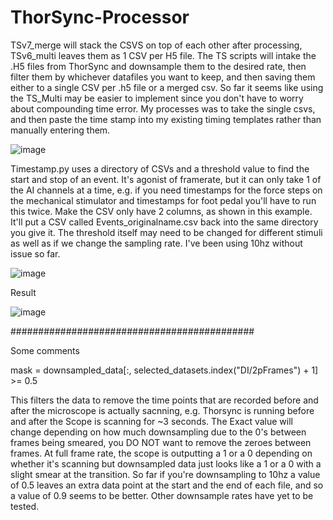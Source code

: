 # ThorSync-Processor
TSv7_merge will stack the CSVS on top of each other after processing, TSv6_multi leaves them as 1 CSV per H5 file.
The TS scripts will intake the .H5 files from ThorSync and downsample them to the desired rate, then filter them by whichever datafiles you want to keep, and then saving them either to a single CSV per .h5 file or a merged csv. So far it seems like using the TS_Multi may be easier to implement since you don't have to worry about compounding time error. My processes was to take the single csvs, and then paste the time stamp into my existing timing templates rather than manually entering them.

![image](https://github.com/cawarwick/ThorSync-Processor/assets/81972652/616452b0-2339-4836-90d1-73c130223c1d)



Timestamp.py uses a directory of CSVs and a threshold value to find the start and stop of an event. It's agonist of framerate, but it can only take 1 of the AI channels at a time, e.g. if you need timestamps for the force steps on the mechanical stimulator and timestamps for foot pedal you'll have to run this twice. Make the CSV only have 2 columns, as shown in this example. It'll put a CSV called Events_originalname.csv back into the same directory you give it. The threshold itself may need to be changed for different stimuli as well as if we change the sampling rate. I've been using 10hz without issue so far. 

![image](https://github.com/cawarwick/ThorSync-Processor/assets/81972652/9fe8f732-d288-4a11-b67f-e246ce5ef528)

Result

![image](https://github.com/cawarwick/ThorSync-Processor/assets/81972652/300f84f3-44d3-4ed6-8db0-9c105197e207)




############################################

Some comments

mask = downsampled_data[:, selected_datasets.index("DI/2pFrames") + 1] >= 0.5

This filters the data to remove the time points that are recorded before and after the microscope is actually sacnning, e.g. Thorsync is running before and after the Scope is scanning for ~3 seconds. The Exact value will change depending on how much downsampling due to the 0's between frames being smeared, you DO NOT want to remove the zeroes between frames. At full frame rate, the scope is outputting a 1 or a 0 depending on whether it's scanning but downsampled data just looks like a 1 or a 0 with a slight smear at the transition. 
So far if you're downsampling to 10hz a value of 0.5 leaves an extra data point at the start and the end of each file, and so a value of 0.9 seems to be better. Other downsample rates have yet to be tested.


